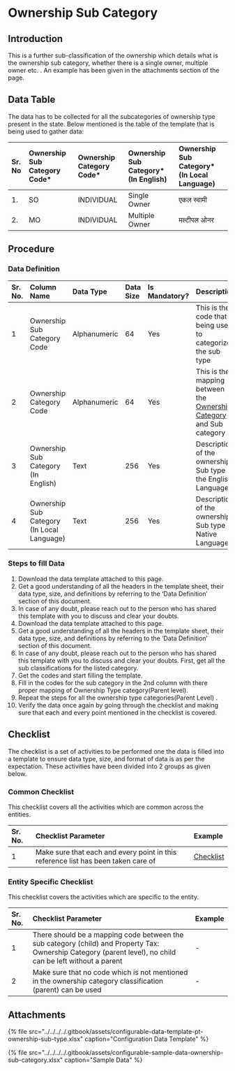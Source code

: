 # Ownership Sub Category

## Introduction

This is a further sub-classification of the ownership which details what is the ownership sub category, whether there is a single owner, multiple owner etc. . An example has been given in the attachments section of the page.

## Data Table

The data has to be collected for all the subcategories of ownership type present in the state. Below mentioned is the table of the template that is being used to gather data:

| Sr. No | Ownership Sub Category Code\* | Ownership Category Code\* | Ownership Sub Category\* \(In English\) | Ownership Sub Category\* \(In Local Language\) |
| :--- | :--- | :--- | :--- | :--- |
| 1. | SO | INDIVIDUAL | Single Owner | एकल स्वामी |
| 2. | MO | INDIVIDUAL | Multiple Owner | मल्टीपल ओनर |

## Procedure

### Data Definition

| Sr. No. | Column Name | Data Type | Data Size | Is Mandatory? | Description |
| :--- | :--- | :--- | :--- | :--- | :--- |
| 1 | Ownership Sub Category Code | Alphanumeric | 64 | Yes | This is the code that is being used to categorize the sub type |
| 2 | Ownership Category Code | Alphanumeric | 64 | Yes | This is the mapping between the[ Ownership Category](ownership-category.md) and Sub category |
| 3 | Ownership Sub Category \(In English\) | Text | 256 | Yes | Description of the ownership Sub type in the English Language |
| 4 | Ownership Sub Category \(In Local Language\) | Text | 256 | Yes | Description of the ownership Sub type in Native Language |

### Steps to fill Data

1. Download the data template attached to this page.
2. Get a good understanding of all the headers in the template sheet, their data type, size, and definitions by referring to the ‘Data Definition’ section of this document.
3. In case of any doubt, please reach out to the person who has shared this template with you to discuss and clear your doubts.
4. Download the data template attached to this page.
5. Get a good understanding of all the headers in the template sheet, their data type, size, and definitions by referring to the ‘Data Definition’ section of this document.
6. In case of any doubt, please reach out to the person who has shared this template with you to discuss and clear your doubts. First, get all the sub classifications for the listed category.
7. Get the codes and start filling the template.
8. Fill in the codes for the sub category in the 2nd column with there proper mapping of Ownership Type category\(Parent level\).
9. Repeat the steps for all the ownership type categories\(Parent Level\) .
10. Verify the data once again by going through the checklist and making sure that each and every point mentioned in the checklist is covered.

## Checklist

The checklist is a set of activities to be performed one the data is filled into a template to ensure data type, size, and format of data is as per the expectation. These activities have been divided into 2 groups as given below.

### Common Checklist

This checklist covers all the activities which are common across the entities.

| Sr. No. | Checklist Parameter | Example |
| :--- | :--- | :--- |
| 1 | Make sure that each and every point in this reference list has been taken care of | [Checklist](https://digit-discuss.atlassian.net/wiki/spaces/DO/pages/502203140/Checklist) |

### Entity Specific Checklist

This checklist covers the activities which are specific to the entity.

| Sr. No. | Checklist Parameter | Example |
| :--- | :--- | :--- |
| 1 | There should be a mapping code between the sub category \(child\) and Property Tax: Ownership Category \(parent level\), no child can be left without a parent | - |
| 2 | Make sure that no code which is not mentioned in the ownership category classification \(parent\) can be used | - |

## Attachments

{% file src="../../../../.gitbook/assets/configurable-data-template-pt-ownership-sub-type.xlsx" caption="Configuration Data Template" %}

{% file src="../../../../.gitbook/assets/configurable-sample-data-ownership-sub-category.xlsx" caption="Sample Data" %}

